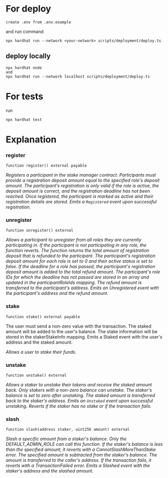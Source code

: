# For deploy

```
create .env from .env.example
```
and run command 
```
npx hardhat run --network <your-network> scripts/deployment/deploy.ts
```

## deploy locally

```
npx hardhat node
and
npx hardhat run --network localhost scripts/deployment/deploy.ts
```

# For tests

run 

```
npx hardhat test
```

# Explanation

### register

```
function register() external payable
```

_Registers a participant in the stake manager contract.
Participants must provide a registration deposit amount equal to the specified role's deposit amount.
The participant's registration is only valid if the role is active, the deposit amount is correct,
and the registration deadline has not been reached.
Once registered, the participant is marked as active and their registration details are stored.
Emits a `Registered` event upon successful registration._

### unregister

```
function unregister() external
```

_Allows a participant to unregister from all roles they are currently participating in.
If the participant is not participating in any role, the function reverts.
The function returns the total amount of registration deposit that is refunded to the participant.
The participant's registration deposit amount for each role is set to 0 and their active status is set to false.
If the deadline for a role has passed, the participant's registration deposit amount is added to the total refund amount.
The participant's role IDs for which the deadline has not passed are stored in an array and updated in the participantRoleIds mapping.
The refund amount is transferred to the participant's address.
Emits an Unregistered event with the participant's address and the refund amount._

### stake

```
function stake() external payable
```

The user must send a non-zero value with the transaction.
The staked amount will be added to the user's balance.
The stake information will be stored in the stakerStakeInfo mapping.
Emits a Staked event with the user's address and the staked amount.

_Allows a user to stake their funds._

### unstake

```
function unstake() external
```

_Allows a staker to unstake their tokens and receive the staked amount back.
Only stakers with a non-zero balance can unstake.
The staker's balance is set to zero after unstaking.
The staked amount is transferred back to the staker's address.
Emits an `Unstaked` event upon successful unstaking.
Reverts if the staker has no stake or if the transaction fails._

### slash

```
function slash(address staker, uint256 amount) external
```

_Slash a specific amount from a staker's balance.
Only the DEFAULT_ADMIN_ROLE can call this function.
If the staker's balance is less than the specified amount, it reverts with a CannotSlashMoreThanStake error.
The specified amount is subtracted from the staker's balance.
The amount is transferred to the caller's address.
If the transaction fails, it reverts with a TransactionFailed error.
Emits a Slashed event with the staker's address and the slashed amount._
